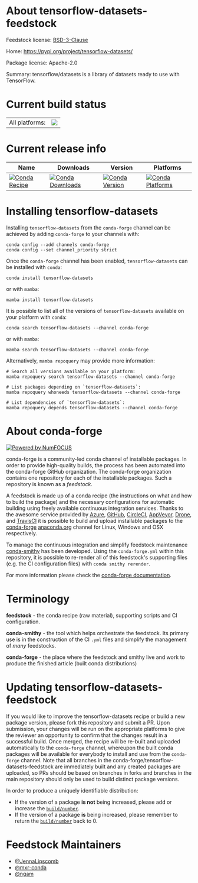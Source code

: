 About tensorflow-datasets-feedstock
===================================

Feedstock license: [BSD-3-Clause](https://github.com/conda-forge/tensorflow-datasets-feedstock/blob/main/LICENSE.txt)

Home: https://pypi.org/project/tensorflow-datasets/

Package license: Apache-2.0

Summary: tensorflow/datasets is a library of datasets ready to use with TensorFlow.

Current build status
====================


<table><tr><td>All platforms:</td>
    <td>
      <a href="https://dev.azure.com/conda-forge/feedstock-builds/_build/latest?definitionId=12615&branchName=main">
        <img src="https://dev.azure.com/conda-forge/feedstock-builds/_apis/build/status/tensorflow-datasets-feedstock?branchName=main">
      </a>
    </td>
  </tr>
</table>

Current release info
====================

| Name | Downloads | Version | Platforms |
| --- | --- | --- | --- |
| [![Conda Recipe](https://img.shields.io/badge/recipe-tensorflow--datasets-green.svg)](https://anaconda.org/conda-forge/tensorflow-datasets) | [![Conda Downloads](https://img.shields.io/conda/dn/conda-forge/tensorflow-datasets.svg)](https://anaconda.org/conda-forge/tensorflow-datasets) | [![Conda Version](https://img.shields.io/conda/vn/conda-forge/tensorflow-datasets.svg)](https://anaconda.org/conda-forge/tensorflow-datasets) | [![Conda Platforms](https://img.shields.io/conda/pn/conda-forge/tensorflow-datasets.svg)](https://anaconda.org/conda-forge/tensorflow-datasets) |

Installing tensorflow-datasets
==============================

Installing `tensorflow-datasets` from the `conda-forge` channel can be achieved by adding `conda-forge` to your channels with:

```
conda config --add channels conda-forge
conda config --set channel_priority strict
```

Once the `conda-forge` channel has been enabled, `tensorflow-datasets` can be installed with `conda`:

```
conda install tensorflow-datasets
```

or with `mamba`:

```
mamba install tensorflow-datasets
```

It is possible to list all of the versions of `tensorflow-datasets` available on your platform with `conda`:

```
conda search tensorflow-datasets --channel conda-forge
```

or with `mamba`:

```
mamba search tensorflow-datasets --channel conda-forge
```

Alternatively, `mamba repoquery` may provide more information:

```
# Search all versions available on your platform:
mamba repoquery search tensorflow-datasets --channel conda-forge

# List packages depending on `tensorflow-datasets`:
mamba repoquery whoneeds tensorflow-datasets --channel conda-forge

# List dependencies of `tensorflow-datasets`:
mamba repoquery depends tensorflow-datasets --channel conda-forge
```


About conda-forge
=================

[![Powered by
NumFOCUS](https://img.shields.io/badge/powered%20by-NumFOCUS-orange.svg?style=flat&colorA=E1523D&colorB=007D8A)](https://numfocus.org)

conda-forge is a community-led conda channel of installable packages.
In order to provide high-quality builds, the process has been automated into the
conda-forge GitHub organization. The conda-forge organization contains one repository
for each of the installable packages. Such a repository is known as a *feedstock*.

A feedstock is made up of a conda recipe (the instructions on what and how to build
the package) and the necessary configurations for automatic building using freely
available continuous integration services. Thanks to the awesome service provided by
[Azure](https://azure.microsoft.com/en-us/services/devops/), [GitHub](https://github.com/),
[CircleCI](https://circleci.com/), [AppVeyor](https://www.appveyor.com/),
[Drone](https://cloud.drone.io/welcome), and [TravisCI](https://travis-ci.com/)
it is possible to build and upload installable packages to the
[conda-forge](https://anaconda.org/conda-forge) [anaconda.org](https://anaconda.org/)
channel for Linux, Windows and OSX respectively.

To manage the continuous integration and simplify feedstock maintenance
[conda-smithy](https://github.com/conda-forge/conda-smithy) has been developed.
Using the ``conda-forge.yml`` within this repository, it is possible to re-render all of
this feedstock's supporting files (e.g. the CI configuration files) with ``conda smithy rerender``.

For more information please check the [conda-forge documentation](https://conda-forge.org/docs/).

Terminology
===========

**feedstock** - the conda recipe (raw material), supporting scripts and CI configuration.

**conda-smithy** - the tool which helps orchestrate the feedstock.
                   Its primary use is in the construction of the CI ``.yml`` files
                   and simplify the management of *many* feedstocks.

**conda-forge** - the place where the feedstock and smithy live and work to
                  produce the finished article (built conda distributions)


Updating tensorflow-datasets-feedstock
======================================

If you would like to improve the tensorflow-datasets recipe or build a new
package version, please fork this repository and submit a PR. Upon submission,
your changes will be run on the appropriate platforms to give the reviewer an
opportunity to confirm that the changes result in a successful build. Once
merged, the recipe will be re-built and uploaded automatically to the
`conda-forge` channel, whereupon the built conda packages will be available for
everybody to install and use from the `conda-forge` channel.
Note that all branches in the conda-forge/tensorflow-datasets-feedstock are
immediately built and any created packages are uploaded, so PRs should be based
on branches in forks and branches in the main repository should only be used to
build distinct package versions.

In order to produce a uniquely identifiable distribution:
 * If the version of a package **is not** being increased, please add or increase
   the [``build/number``](https://docs.conda.io/projects/conda-build/en/latest/resources/define-metadata.html#build-number-and-string).
 * If the version of a package **is** being increased, please remember to return
   the [``build/number``](https://docs.conda.io/projects/conda-build/en/latest/resources/define-metadata.html#build-number-and-string)
   back to 0.

Feedstock Maintainers
=====================

* [@JennaLipscomb](https://github.com/JennaLipscomb/)
* [@mxr-conda](https://github.com/mxr-conda/)
* [@ngam](https://github.com/ngam/)

